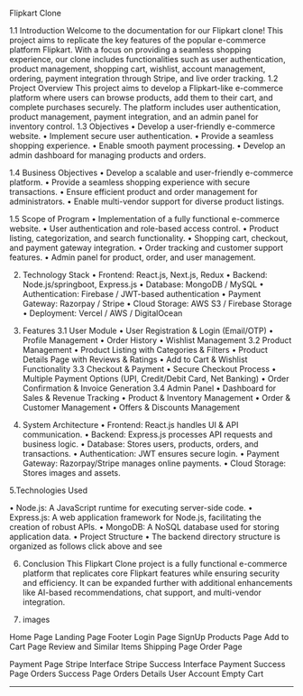 Flipkart Clone
  
 
1.1 Introduction
Welcome to the documentation for our Flipkart clone! This project aims to replicate the key features of the popular e-commerce platform Flipkart. With a focus on providing a seamless shopping experience, our clone includes functionalities such as user authentication, product management, shopping cart, wishlist, account management, ordering, payment integration through Stripe, and live order tracking.
1.2 Project Overview
This project aims to develop a Flipkart-like e-commerce platform where users can browse products, add them to their cart, and complete purchases securely. The platform includes user authentication, product management, payment integration, and an admin panel for inventory control. 
1.3 Objectives
•	Develop a user-friendly e-commerce website.
•	Implement secure user authentication.
•	Provide a seamless shopping experience.
•	Enable smooth payment processing.
•	Develop an admin dashboard for managing products and orders.

1.4 Business Objectives
•	Develop a scalable and user-friendly e-commerce platform.
•	Provide a seamless shopping experience with secure transactions.
•	Ensure efficient product and order management for administrators.
•	Enable multi-vendor support for diverse product listings.

1.5 Scope of Program
•	Implementation of a fully functional e-commerce website.
•	User authentication and role-based access control.
•	Product listing, categorization, and search functionality.
•	Shopping cart, checkout, and payment gateway integration.
•	Order tracking and customer support features.
•	Admin panel for product, order, and user management.



2. Technology Stack
•	Frontend: React.js, Next.js, Redux
•	Backend: Node.js/springboot, Express.js
•	Database: MongoDB / MySQL
•	Authentication: Firebase / JWT-based authentication
•	Payment Gateway: Razorpay / Stripe
•	Cloud Storage: AWS S3 / Firebase Storage
•	Deployment: Vercel / AWS / DigitalOcean

3. Features
3.1 User Module
•	User Registration & Login (Email/OTP)
•	Profile Management
•	Order History
•	Wishlist Management
3.2 Product Management
•	Product Listing with Categories & Filters
•	Product Details Page with Reviews & Ratings
•	Add to Cart & Wishlist Functionality
3.3 Checkout & Payment
•	Secure Checkout Process
•	Multiple Payment Options (UPI, Credit/Debit Card, Net Banking)
•	Order Confirmation & Invoice Generation
3.4 Admin Panel
•	Dashboard for Sales & Revenue Tracking
•	Product & Inventory Management
•	Order & Customer Management
•	Offers & Discounts Management
4. System Architecture
•	Frontend: React.js handles UI & API communication.
•	Backend: Express.js processes API requests and business logic.
•	Database: Stores users, products, orders, and transactions.
•	Authentication: JWT ensures secure login.
•	Payment Gateway: Razorpay/Stripe manages online payments.
•	Cloud Storage: Stores images and assets.


5.Technologies Used  

•	Node.js: A JavaScript runtime for executing server-side code.
•	Express.js: A web application framework for Node.js, facilitating the creation of robust APIs.
•	MongoDB: A NoSQL database used for storing application data.
•	Project Structure
•	The backend directory structure is organized as follows click above and see

6. Conclusion
This Flipkart Clone project is a fully functional e-commerce platform that replicates core Flipkart features while ensuring security and efficiency. It can be expanded further with additional enhancements like AI-based recommendations, chat support, and multi-vendor integration.

7. images

Home Page
Landing Page
Footer
Login Page
SignUp
Products Page
Add to Cart Page
Review and Similar Items
Shipping Page
Order Page
 
Payment Page
Stripe Interface
Stripe Success Interface
Payment Success Page
Orders Success Page
Orders Details
User Account
Empty Cart
 
________________________________________

